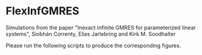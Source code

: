 # FlexInfGMRES

Simulations from the paper "Inexact infinite GMRES for parameterized linear systems", Siobhán Correnty, Elias Jarlebring and Kirk M. Soodhalter 

Please run the following scripts to produce the corresponding figures.


